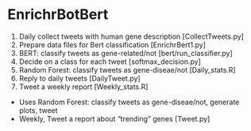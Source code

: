 # EnrichrBotBert
1. Daily collect tweets with human gene description [CollectTweets.py]
2. Prepare data files for Bert classification [EnrichrBert1.py]
3. BERT: classify tweets as gene-related/not [bert/run_classifier.py]
4. Decide on a class for each tweet [softmax_decision.py]
5. Random Forest: classify tweets as gene-diseae/not [Daily_stats.R]
6. Reply to daily tweets [DailyTweet.py]
7. Tweet a weekly report [Weekly_stats.R]
  * Uses Random Forest: classify tweets as gene-diseae/not, generate plots, tweet
  * Weekly, Tweet a report about “trending” genes [Tweet.py]
